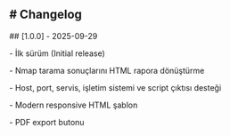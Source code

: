 \#  Changelog  
---

\## \[1.0.0] - 2025-09-29

\- İlk sürüm (Initial release)

\- Nmap tarama sonuçlarını HTML rapora dönüştürme

\- Host, port, servis, işletim sistemi ve script çıktısı desteği

\- Modern responsive HTML şablon

\- PDF export butonu









